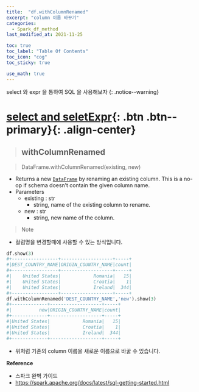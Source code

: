 ```yaml
---
title:  "df.withColumnRenamed"
excerpt: "column 이름 바꾸기"
categories:
  - Spark_df_method
last_modified_at: 2021-11-25

toc: true
toc_label: "Table Of Contents"
toc_icon: "cog"
toc_sticky: true

use_math: true
---
```


select 와 expr 을 통하여 SQL 을 사용해보자
{: .notice--warning}

# [select and seletExpr](#link){: .btn .btn--primary}{: .align-center}

> ## withColumnRenamed

> DataFrame.withColumnRenamed(existing, new)

- Returns a new [`DataFrame`](https://spark.apache.org/docs/latest/api/python/reference/api/pyspark.sql.DataFrame.html#pyspark.sql.DataFrame) by renaming an existing column. This is a no-op if schema doesn’t contain the given column name.
- Parameters
  - existing : str
    - string, name of the existing column to rename.
  - new : str
    - string, new name of the column.

> Note

- 컬럼명을 변경할때에 사용할 수 있는 방식입니다.

```python
df.show(3)
#+-----------------+-------------------+-----+
#|DEST_COUNTRY_NAME|ORIGIN_COUNTRY_NAME|count|
#+-----------------+-------------------+-----+
#|    United States|            Romania|   15|
#|    United States|            Croatia|    1|
#|    United States|            Ireland|  344|
#+-----------------+-------------------+-----+
df.withColumnRenamed('DEST_COUNTRY_NAME','new').show(3)
#+-------------+-------------------+-----+
#|          new|ORIGIN_COUNTRY_NAME|count|
#+-------------+-------------------+-----+
#|United States|            Romania|   15|
#|United States|            Croatia|    1|
#|United States|            Ireland|  344|
#+-------------+-------------------+-----+
```

- 위처럼 기존의 column 이름을 새로운 이름으로 바꿀 수 있습니다.

**Reference**

- 스파크 완벽 가이드
- https://spark.apache.org/docs/latest/sql-getting-started.html

